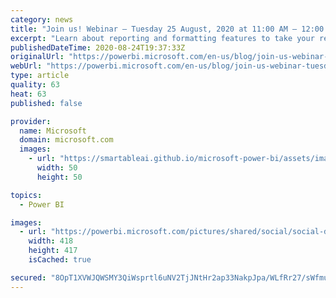 ```yaml
---
category: news
title: "Join us! Webinar – Tuesday 25 August, 2020 at 11:00 AM – 12:00 noon PDT with Reid Havens!"
excerpt: "Learn about reporting and formatting features to take your report to the next level!"
publishedDateTime: 2020-08-24T19:37:33Z
originalUrl: "https://powerbi.microsoft.com/en-us/blog/join-us-webinar-tuesday-25-august-2020-at-1100-am-1200-noon-pdt-with-reid-havens/"
webUrl: "https://powerbi.microsoft.com/en-us/blog/join-us-webinar-tuesday-25-august-2020-at-1100-am-1200-noon-pdt-with-reid-havens/"
type: article
quality: 63
heat: 63
published: false

provider:
  name: Microsoft
  domain: microsoft.com
  images:
    - url: "https://smartableai.github.io/microsoft-power-bi/assets/images/organizations/microsoft.com-50x50.jpg"
      width: 50
      height: 50

topics:
  - Power BI

images:
  - url: "https://powerbi.microsoft.com/pictures/shared/social/social-default-image.png"
    width: 418
    height: 417
    isCached: true

secured: "8OpT1XVWJQWSMY3QiWsprtl6uNV2TjJNtHr2ap33NakpJpa/WLfRr27/sWfmu8Xpxaz1y+bMEQDB+5soVf7+0Vc4qaDxIXuTaFC3GNvPYR4PiRuRYjQ0YCGrHMH1Hu3TjwOT7ZzbXQe+xRMhvp5I4l2aG6aKIaD6E3qje2dYc10tsYfKCbvEdCq/KL2Tc8J1b9Qgr4DZyY1uCn/ycmEcrXfl39LYh/olU6YYQjYBShO5I5pRS1Kwmm0zxAejOcNg4HPchB/jxwT2z5bD3GU9j4JfmbVOa2cS1EG2nIGSwdjc+vMNSmd8dPTxGcaj+rLjKcudTsu8L41keKE9dpaaqg==;/ya096qmGtq03hO47xf8IA=="
---
```


